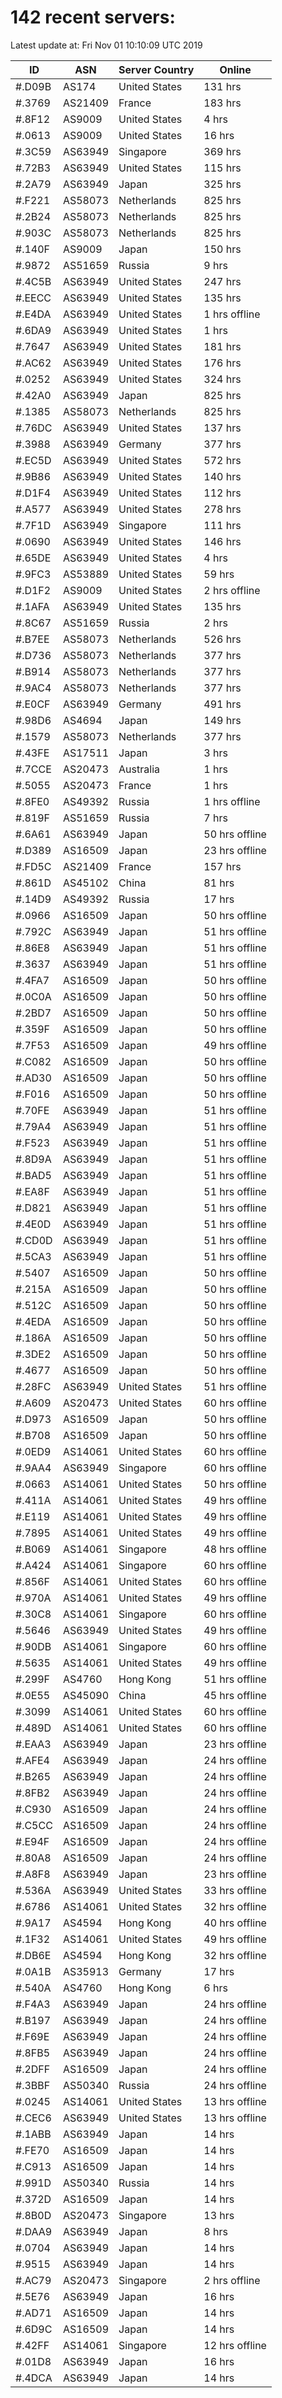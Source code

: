 # 142 recent servers:

Latest update at: Fri Nov 01 10:10:09 UTC 2019

| ID | ASN | Server Country | Online |
| -- | --- | -------------- | ------ |
| #.D09B | AS174 | United States | 131 hrs |
| #.3769 | AS21409 | France | 183 hrs |
| #.8F12 | AS9009 | United States | 4 hrs |
| #.0613 | AS9009 | United States | 16 hrs |
| #.3C59 | AS63949 | Singapore | 369 hrs |
| #.72B3 | AS63949 | United States | 115 hrs |
| #.2A79 | AS63949 | Japan | 325 hrs |
| #.F221 | AS58073 | Netherlands | 825 hrs |
| #.2B24 | AS58073 | Netherlands | 825 hrs |
| #.903C | AS58073 | Netherlands | 825 hrs |
| #.140F | AS9009 | Japan | 150 hrs |
| #.9872 | AS51659 | Russia | 9 hrs |
| #.4C5B | AS63949 | United States | 247 hrs |
| #.EECC | AS63949 | United States | 135 hrs |
| #.E4DA | AS63949 | United States | 1 hrs offline |
| #.6DA9 | AS63949 | United States | 1 hrs |
| #.7647 | AS63949 | United States | 181 hrs |
| #.AC62 | AS63949 | United States | 176 hrs |
| #.0252 | AS63949 | United States | 324 hrs |
| #.42A0 | AS63949 | Japan | 825 hrs |
| #.1385 | AS58073 | Netherlands | 825 hrs |
| #.76DC | AS63949 | United States | 137 hrs |
| #.3988 | AS63949 | Germany | 377 hrs |
| #.EC5D | AS63949 | United States | 572 hrs |
| #.9B86 | AS63949 | United States | 140 hrs |
| #.D1F4 | AS63949 | United States | 112 hrs |
| #.A577 | AS63949 | United States | 278 hrs |
| #.7F1D | AS63949 | Singapore | 111 hrs |
| #.0690 | AS63949 | United States | 146 hrs |
| #.65DE | AS63949 | United States | 4 hrs |
| #.9FC3 | AS53889 | United States | 59 hrs |
| #.D1F2 | AS9009 | United States | 2 hrs offline |
| #.1AFA | AS63949 | United States | 135 hrs |
| #.8C67 | AS51659 | Russia | 2 hrs |
| #.B7EE | AS58073 | Netherlands | 526 hrs |
| #.D736 | AS58073 | Netherlands | 377 hrs |
| #.B914 | AS58073 | Netherlands | 377 hrs |
| #.9AC4 | AS58073 | Netherlands | 377 hrs |
| #.E0CF | AS63949 | Germany | 491 hrs |
| #.98D6 | AS4694 | Japan | 149 hrs |
| #.1579 | AS58073 | Netherlands | 377 hrs |
| #.43FE | AS17511 | Japan | 3 hrs |
| #.7CCE | AS20473 | Australia | 1 hrs |
| #.5055 | AS20473 | France | 1 hrs |
| #.8FE0 | AS49392 | Russia | 1 hrs offline |
| #.819F | AS51659 | Russia | 7 hrs |
| #.6A61 | AS63949 | Japan | 50 hrs offline |
| #.D389 | AS16509 | Japan | 23 hrs offline |
| #.FD5C | AS21409 | France | 157 hrs |
| #.861D | AS45102 | China | 81 hrs |
| #.14D9 | AS49392 | Russia | 17 hrs |
| #.0966 | AS16509 | Japan | 50 hrs offline |
| #.792C | AS63949 | Japan | 51 hrs offline |
| #.86E8 | AS63949 | Japan | 51 hrs offline |
| #.3637 | AS63949 | Japan | 51 hrs offline |
| #.4FA7 | AS16509 | Japan | 50 hrs offline |
| #.0C0A | AS16509 | Japan | 50 hrs offline |
| #.2BD7 | AS16509 | Japan | 50 hrs offline |
| #.359F | AS16509 | Japan | 50 hrs offline |
| #.7F53 | AS16509 | Japan | 49 hrs offline |
| #.C082 | AS16509 | Japan | 50 hrs offline |
| #.AD30 | AS16509 | Japan | 50 hrs offline |
| #.F016 | AS16509 | Japan | 50 hrs offline |
| #.70FE | AS63949 | Japan | 51 hrs offline |
| #.79A4 | AS63949 | Japan | 51 hrs offline |
| #.F523 | AS63949 | Japan | 51 hrs offline |
| #.8D9A | AS63949 | Japan | 51 hrs offline |
| #.BAD5 | AS63949 | Japan | 51 hrs offline |
| #.EA8F | AS63949 | Japan | 51 hrs offline |
| #.D821 | AS63949 | Japan | 51 hrs offline |
| #.4E0D | AS63949 | Japan | 51 hrs offline |
| #.CD0D | AS63949 | Japan | 51 hrs offline |
| #.5CA3 | AS63949 | Japan | 51 hrs offline |
| #.5407 | AS16509 | Japan | 50 hrs offline |
| #.215A | AS16509 | Japan | 50 hrs offline |
| #.512C | AS16509 | Japan | 50 hrs offline |
| #.4EDA | AS16509 | Japan | 50 hrs offline |
| #.186A | AS16509 | Japan | 50 hrs offline |
| #.3DE2 | AS16509 | Japan | 50 hrs offline |
| #.4677 | AS16509 | Japan | 50 hrs offline |
| #.28FC | AS63949 | United States | 51 hrs offline |
| #.A609 | AS20473 | United States | 60 hrs offline |
| #.D973 | AS16509 | Japan | 50 hrs offline |
| #.B708 | AS16509 | Japan | 50 hrs offline |
| #.0ED9 | AS14061 | United States | 60 hrs offline |
| #.9AA4 | AS63949 | Singapore | 60 hrs offline |
| #.0663 | AS14061 | United States | 50 hrs offline |
| #.411A | AS14061 | United States | 49 hrs offline |
| #.E119 | AS14061 | United States | 49 hrs offline |
| #.7895 | AS14061 | United States | 49 hrs offline |
| #.B069 | AS14061 | Singapore | 48 hrs offline |
| #.A424 | AS14061 | Singapore | 60 hrs offline |
| #.856F | AS14061 | United States | 60 hrs offline |
| #.970A | AS14061 | United States | 49 hrs offline |
| #.30C8 | AS14061 | Singapore | 60 hrs offline |
| #.5646 | AS63949 | United States | 49 hrs offline |
| #.90DB | AS14061 | Singapore | 60 hrs offline |
| #.5635 | AS14061 | United States | 49 hrs offline |
| #.299F | AS4760 | Hong Kong | 51 hrs offline |
| #.0E55 | AS45090 | China | 45 hrs offline |
| #.3099 | AS14061 | United States | 60 hrs offline |
| #.489D | AS14061 | United States | 60 hrs offline |
| #.EAA3 | AS63949 | Japan | 23 hrs offline |
| #.AFE4 | AS63949 | Japan | 24 hrs offline |
| #.B265 | AS63949 | Japan | 24 hrs offline |
| #.8FB2 | AS63949 | Japan | 24 hrs offline |
| #.C930 | AS16509 | Japan | 24 hrs offline |
| #.C5CC | AS16509 | Japan | 24 hrs offline |
| #.E94F | AS16509 | Japan | 24 hrs offline |
| #.80A8 | AS16509 | Japan | 24 hrs offline |
| #.A8F8 | AS63949 | Japan | 23 hrs offline |
| #.536A | AS63949 | United States | 33 hrs offline |
| #.6786 | AS14061 | United States | 32 hrs offline |
| #.9A17 | AS4594 | Hong Kong | 40 hrs offline |
| #.1F32 | AS14061 | United States | 49 hrs offline |
| #.DB6E | AS4594 | Hong Kong | 32 hrs offline |
| #.0A1B | AS35913 | Germany | 17 hrs |
| #.540A | AS4760 | Hong Kong | 6 hrs |
| #.F4A3 | AS63949 | Japan | 24 hrs offline |
| #.B197 | AS63949 | Japan | 24 hrs offline |
| #.F69E | AS63949 | Japan | 24 hrs offline |
| #.8FB5 | AS63949 | Japan | 24 hrs offline |
| #.2DFF | AS16509 | Japan | 24 hrs offline |
| #.3BBF | AS50340 | Russia | 24 hrs offline |
| #.0245 | AS14061 | United States | 13 hrs offline |
| #.CEC6 | AS63949 | United States | 13 hrs offline |
| #.1ABB | AS63949 | Japan | 14 hrs |
| #.FE70 | AS16509 | Japan | 14 hrs |
| #.C913 | AS16509 | Japan | 14 hrs |
| #.991D | AS50340 | Russia | 14 hrs |
| #.372D | AS16509 | Japan | 14 hrs |
| #.8B0D | AS20473 | Singapore | 13 hrs |
| #.DAA9 | AS63949 | Japan | 8 hrs |
| #.0704 | AS63949 | Japan | 14 hrs |
| #.9515 | AS63949 | Japan | 14 hrs |
| #.AC79 | AS20473 | Singapore | 2 hrs offline |
| #.5E76 | AS63949 | Japan | 16 hrs |
| #.AD71 | AS16509 | Japan | 14 hrs |
| #.6D9C | AS16509 | Japan | 14 hrs |
| #.42FF | AS14061 | Singapore | 12 hrs offline |
| #.01D8 | AS63949 | Japan | 16 hrs |
| #.4DCA | AS63949 | Japan | 14 hrs |

